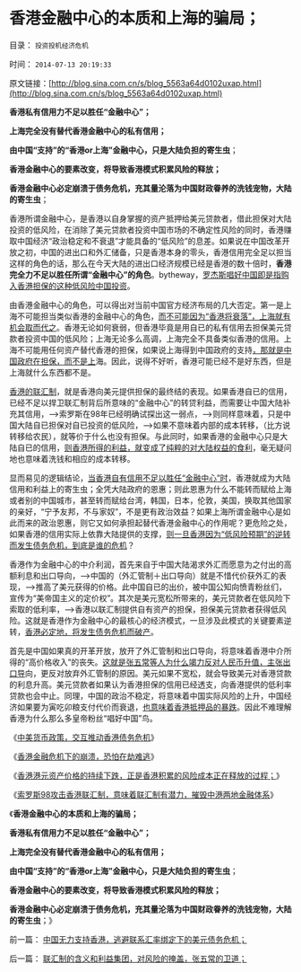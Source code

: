 # 香港金融中心的本质和上海的骗局；

目录： `投资投机经济危机` 

时间： `2014-07-13 20:19:33` 

原文链接：[http://blog.sina.com.cn/s/blog_5563a64d0102uxap.html](http://blog.sina.com.cn/s/blog_5563a64d0102uxap.html)



**香港私有信用力不足以胜任“金融中心”；**

**上海完全没有替代香港金融中心的私有信用；**

**由中国“支持”的“香港or上海”金融中心，只是大陆负担的寄生虫**；

**香港金融中心的要素改变，将导致香港模式积累风险的释放；**

**香港金融中心必定崩溃于债务危机，充其量沦落为中国财政眷养的洗钱宠物，大陆的寄生虫**；

香港所谓金融中心，是香港以自身掌握的资产抵押给美元贷款者，借此担保对大陆投资的低风险，在消除了美元贷款者投资中国市场的不确定性风险的同时，香港赚取中国经济“政治稳定和不衰退”才能具备的“低风险”的息差。如果说在中国改革开放之初，中国的进出口和外汇储备，只是香港本身的零头，香港信用完全足以担当这样的角色的话，那么在今天大陆的进出口经济规模已经是香港的数十倍时，**香港完全力不足以胜任所谓“金融中心”的角色**。bytheway，[罗杰斯唱好中国即是指购入香港担保的这种低风险中国投资](../../../2007/9/21/罗杰斯的老鼠仓出货了，QFII出货了？.md)。

由香港金融中心的角色，可以得出对当前中国官方经济布局的几大否定。第一是上海不可能担当类似香港的金融中心的角色，[而不可能因为“香港将衰落”，上海就有机会取而代之](../../../2013/7/21/上海自由贸易区未必如愿，香港上海深圳的百年兴衰规律；.md)。香港无论如何衰弱，但香港毕竟是用自已的私有信用去担保美元贷款者投资中国的低风险；上海无论多么高调，上海完全不具备类似香港的信用。上海不可能用任何资产替代香港的担保，如果说上海得到中国政府的支持[，那就是中国政府在担保，而不是上](../../../2009/9/2/反对户籍制度背后垂涎的是政策倾斜的利益输送.md)海。因此，说得不好听，香港可能已经不是好东西，但是上海就什么东西都不是。

[香港的联汇制](../../../2014/7/9/联汇制的含义和利益集团，对风险的掩盖，张五常的卫道；.md)，就是香港向美元提供担保的最终结的表现。如果香港自已的信用，已经不足以捍卫联汇制背后所意味的“金融中心”的转贷利益，而需要让中国大陆补充其信用，——>索罗斯在98年已经明确试探出这一弱点，——>则同样意味着，只是中国大陆自已担保对自已投资的低风险，——>如果不意味着内部的成本转移，（比方说转移给农民），就等价于什么也没有担保。与此同时，如果香港的金融中心只是大陆自已的信用，[则香港所得的利益，就变成了纯粹的对大陆权益的食利](../../../2011/12/16/废除向香港倾斜的“谷物法”，大陆居民将大大富裕.md)，毫无疑问地也意味着洗钱和相应的成本转移。

显而易见的逻辑结论，[当香港自有信用不足以胜任“金融中心”时](../../../2014/7/4/香港金融“中心”的崩溃，恐怕在劫难逃；.md)，香港就成为大陆信用和利益上的寄生虫；全凭大陆政府的恩惠；则此恩惠为什么不能转而赋给上海或者别的中国城市，甚至转而赋给台湾，韩国，日本，伦敦，美国，换取其他国家的亲好，“宁予友邦，不与家奴”，不是更有政治效益？如果上海所谓金融中心是如此而来的政治恩惠，则它又如何承担起替代香港金融中心的作用呢？更危险之处，如果香港的信用实际上依靠大陆提供的支撑，[则一旦香港因为“低风险预期”的逆转而发生债务危机，到底是谁的危机](../../../2012/6/25/港元是劣币.md)？

香港作为金融中心的中介利润，首先来自于中国大陆渴求外汇而愿意为之付出的高额利息和出口导向，——>中国的（外汇管制＋出口导向）就是不惜代价获外汇的表现，——>推高了美元获得的价格。此中国自已的出价，被中国公知向愤青粉丝们，宣传为“美帝国主义的定价权”。其次是美元宽松所带来的，美元贷款者在低风险下索取的低利率，——>香港以联汇制提供自有资产的担保，担保美元贷款者获得低风险。这就是香港作为金融中心的最核心的经济模式，一旦涉及此模式的关键要素逆转，[香港必定地，将发生债务危机而破产](../../../2014/7/3/中美货币政策，交互推动香港债务危机；.md)。

首先是中国如果真的开革开放，放开了外汇管制和出口导向，将意味着香港中介所得的“高价格收入”的丧失。[这就是张五常等人为什么竭力反对人民币升值，主张出口导](../../../2011/10/14/人民币低估的经济学本质，看仇美的都是什么人？.md)向，更反对放弃外汇管制的原因。美元如果不宽松，就会导致美元对香港贷款的利息升高。美元贷款者如果认为香港担保的信用已经透支，向香港提供的低利率贷款也会中止。同理，中国的政治不稳定，将意味着中国实际风险的上升，中国经济如果要为寅吃卯粮支付代价而衰退，[也意味着香港抵押品的暴跌](../../../2014/7/7/香港如果真的是一个自由港，香港经济体系就不会崩溃；.md)。因此不难理解香港为什么那么多皇帝粉丝“唱好中国”鸟。

《[中美货币政策，交互推动香港债务危机](../../../2014/7/3/中美货币政策，交互推动香港债务危机；.md)》

《[香港金融危机下的崩溃，恐怕在劫难逃](../../../2014/7/4/香港金融“中心”的崩溃，恐怕在劫难逃；.md)》

《[香港港元资产价格的持续下跌，正是香港积累的风险成本正在释放的过程；](../../../2014/7/7/香港如果真的是一个自由港，香港经济体系就不会崩溃；.md)》

《[索罗斯98攻击香港联汇制，意味着联汇制有潜力，摧毁中港两地金融体系](../../../2014/7/9/联汇制的含义和利益集团，对风险的掩盖，张五常的卫道；.md)》

《**香港金融中心的本质和上海的骗局；**

**香港私有信用力不足以胜任“金融中心”；**

**上海完全没有替代香港金融中心的私有信用；**

**由中国“支持”的“香港or上海”金融中心，只是大陆负担的寄生虫**；

**香港金融中心的要素改变，将导致香港模式积累风险的释放；**

**香港金融中心必定崩溃于债务危机，充其量沦落为中国财政眷养的洗钱宠物，大陆的寄生虫**；》

前一篇： [中国无力支持香港，逃避联系汇率绑定下的美元债务危机；](../../../2014/7/20/中国无力支持香港，逃避联系汇率绑定下的美元债务危机；.md)

后一篇： [联汇制的含义和利益集团，对风险的掩盖，张五常的卫道；](../../../2014/7/9/联汇制的含义和利益集团，对风险的掩盖，张五常的卫道；.md)

